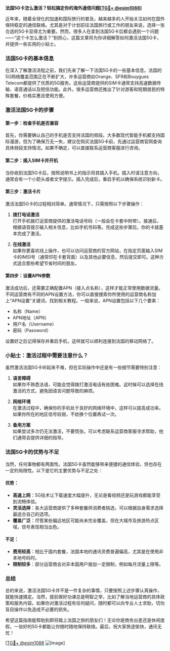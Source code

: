 **法国5G卡怎么激活？轻松搞定你的海外通信问题[[TG💪+ @esim1088](https://t.me/s/esim1088)]**

近年来，随着全球化的加速和国际旅行的普及，越来越多的人开始关注如何在国外保持稳定的通信联络。尤其是对于计划前往法国旅行或工作的朋友来说，选择一张合适的5G卡显得尤为重要。然而，很多人在拿到法国5G卡后都会遇到一个问题——“这个卡怎么激活？”别担心，这篇文章将为你详细解答如何激活法国5G卡，并提供一些实用的小贴士。

### 法国5G卡的基本信息

在深入了解激活流程之前，我们先来了解一下法国5G卡的一些基本信息。法国的5G网络覆盖范围正在不断扩大，许多运营商如Orange、SFR和Bouygues Telecom都提供了优质的5G服务。这些运营商提供的SIM卡通常支持高速数据传输、语音通话以及短信功能。此外，很多运营商还推出了针对游客和短期居民的特殊套餐，价格实惠且使用方便。

### 激活法国5G卡的步骤

#### 第一步：检查手机是否兼容

首先，你需要确认自己的手机是否支持法国的频段。大多数现代智能手机都支持国际漫游，但为了确保万无一失，建议在购买法国5G卡前，先通过运营商官网查询具体频段支持情况。如果不确定，可以直接联系运营商客服进行咨询。

#### 第二步：插入SIM卡并开机

当你收到法国5G卡后，按照说明书上的指示将其插入手机。插入时请注意方向，通常会有一个小箭头或者文字提示。插入完成后，重启手机以确保系统识别新卡。

#### 第三步：激活卡片

激活法国5G卡的过程相对简单。通常情况下，只需按照以下步骤操作：

1. **拨打电话激活**  
   打开手机拨打运营商提供的激活电话号码（一般会在卡套中附带）。接通后，根据语音提示输入相关信息，比如手机号码等。完成这些步骤后，你的卡就基本完成了激活。

2. **在线激活**  
   如果你更喜欢线上操作，也可以访问运营商的官方网站，在指定页面输入SIM卡的IMSI号（通常印在卡套背面）以及其他必要信息，然后提交即可。这种方式适合那些希望节省时间的朋友。

#### 第四步：设置APN参数

激活成功后，还需要正确配置APN（接入点名称），这样才能正常使用数据流量。不同运营商有不同的APN设置方法，你可以直接搜索你所使用的运营商名称加上“APN设置”关键词，找到相关教程。一般来说，APN设置包括以下几个要素：
- 名称（Name）
- APN地址（APN）
- 用户名（Username）
- 密码（Password）

设置好之后记得保存并重启手机，这样就可以顺利连接到法国的移动网络了。

### 小贴士：激活过程中需要注意什么？

虽然激活法国5G卡听起来不难，但在实际操作中还是有一些细节需要特别注意：

1. **语言障碍**  
   如果你不熟悉法语，可能会觉得拨打激活电话有些困难。这时候可以选择在线激活的方式，避免因语言问题导致的麻烦。

2. **网络环境**  
   在激活过程中，确保你的手机处于良好的网络环境中，这样可以提高成功率。如果你所在的地区信号较弱，不妨换个位置再试一次。

3. **备用方案**  
   如果尝试多次仍无法激活，不要慌张。可以考虑联系运营商客服寻求帮助，他们通常会提供详细的指导。

### 法国5G卡的优势与不足

当然，任何事物都有两面性。法国5G卡虽然能够带来便捷的通信体验，但也存在一定的局限性。以下是它的主要优势与不足之处：

#### 优势：
- **高速上网**：5G技术让下载速度大幅提升，无论是看视频还是玩游戏都能享受到流畅体验。
- **灵活选择**：各大运营商提供了多种套餐供消费者挑选，可以根据自身需求选择最适合自己的选项。
- **覆盖广泛**：尽管某些偏远地区可能尚未完全覆盖，但在大城市及旅游热点区域，信号表现相当出色。

#### 不足：
- **费用较高**：相比于国内套餐，法国本地的通讯资费普遍偏高，尤其是在使用非本地号码时。
- **限制较多**：部分运营商会对非本国用户施加一定限制，例如每月流量上限等。

### 总结

总的来说，激活法国5G卡并不是一件复杂的事情，只要按照上述步骤认真操作，就能快速搞定。当然，提前做好功课总是明智之举，比如了解当地运营商的具体政策和服务内容。如果你对激活过程有任何疑问，随时都可以向专业人士求助，切勿盲目操作以免造成不必要的损失。

希望这篇指南能帮助到即将踏上法国之旅的朋友们！无论你是商务出差还是休闲度假，一张好的5G卡都能让你随时随地保持联络。最后，祝大家旅途愉快，通讯无忧！

[[TG💪+ @esim1088](https://t.me/s/esim1088) ![Image](https://i.postimg.cc/4NQfJmqS/Snipaste-2025-05-13-00-14-12.png)]